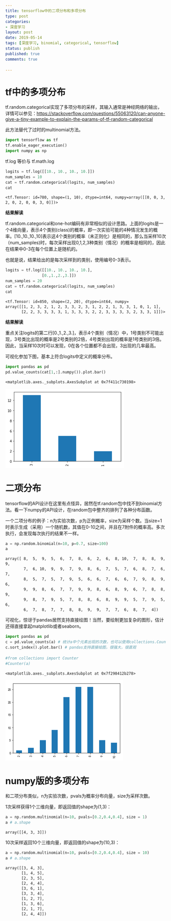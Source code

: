 ```yaml
---
title: tensorflow中的二项分布和多项分布
type: post
categories:
- 深度学习
layout: post
date: 2019-05-14
tags: [深度学习, binomial, categorical, tensorflow]
status: publish
published: true
comments: true

---
```

# tf中的多项分布

tf.random.categorical实现了多项分布的采样，其输入通常是神经网络的输出，详情可以参见：https://stackoverflow.com/questions/55063120/can-anyone-give-a-tiny-example-to-explain-the-params-of-tf-random-categorical

此方法替代了过时的multinomial方法。


```python
import tensorflow as tf
tf.enable_eager_execution()
import numpy as np
```

tf.log 等价与 tf.math.log


```python
logits = tf.log([[10., 10., 10., 10.]])
num_samples = 10
cat = tf.random.categorical(logits, num_samples)
cat
```




    <tf.Tensor: id=780, shape=(1, 10), dtype=int64, numpy=array([[0, 0, 3, 2, 0, 2, 0, 0, 3, 0]])>



**结果解读**

tf.random.categorical和one-hot编码有非常相似的设计思路。上面的logits是一个4维向量，表示4个类别(class)的概率，即一次实验可能的4种情况发生的概率。[10.,10.,10.,10]表示这4个类别的概率（未正则化）是相同的，那么当采样10次（num_samples)时，每次采样出现0,1,2,3种类别（情况）的概率是相同的，因此在结果中0-3在每个位置上是随机的。

也就是说，结果给出的是每次采样到的类别，使用编号0-3表示。


```python
logits = tf.log([[10., 10., 10., 10.],
                [0.,1.,2.,3.]])
num_samples = 20
cat = tf.random.categorical(logits, num_samples)
cat
```




    <tf.Tensor: id=850, shape=(2, 20), dtype=int64, numpy=
    array([[1, 2, 3, 2, 1, 2, 3, 3, 2, 3, 1, 2, 2, 1, 3, 3, 1, 0, 1, 1],
           [2, 2, 3, 3, 3, 3, 1, 3, 3, 3, 2, 2, 3, 3, 3, 3, 2, 3, 3, 1]])>



**结果解读**

重点关注logits的第二行[0.,1.,2.,3.]，表示4个类别（情况）中，1号类别不可能出现，3号类比出现的概率是2号类别的2倍，4号类别出现的概率是1号类别的3倍。因此，当采样10次时可以发现，0在各个位置都不会出现，3出现的几率最高。

可视化参加下图，基本上符合logits中定义的概率分布。


```python
import pandas as pd
pd.value_counts(cat[1,:].numpy()).plot.bar()
```




    <matplotlib.axes._subplots.AxesSubplot at 0x7f411c730198>




![png](/images/output_7_1.png)


# 二项分布
tensorflow的API设计在这里有点怪异，居然在tf.random包中找不到binomial方法。看一下numpy的API设计，在random包中整齐的排列了各种分布函数。

一个二项分布的例子：n为实验次数，p为正例概率，size为采样个数。当size=1时表示生成（采用）一个随机数，其值在0-10之间，并且在7附件的概率高。多次执行，会发现每次执行的结果不一样。


```python
a = np.random.binomial(n=10, p=0.7, size=100)
a
```




    array([ 8,  5,  9,  5,  6,  7,  8,  6,  2,  6,  8, 10,  7,  8,  8,  9,  9,
            7,  6, 10,  9,  9,  7,  9,  8,  6,  7,  5,  7,  6,  8,  7,  6,  7,
            8,  5,  7,  5,  7,  9,  5,  6,  6,  7,  6,  6,  7,  9,  8,  9,  6,
            9,  9,  8,  6,  7,  7,  9,  9,  8,  6,  8,  9,  6,  7,  8,  8,  9,
            9,  8,  7,  9,  5,  7,  8,  8,  6,  8,  9,  9,  5,  7,  9,  5,  6,
            6,  7,  8,  7,  7,  8,  8,  9,  9,  7,  7,  6,  8,  7,  4])



可视化，惊讶于pandas居然支持直接绘图！当然，要绘制更加复杂的图形，估计还得直接拿起matplotlib或者seaborn。


```python
import pandas as pd
c = pd.value_counts(a) # 统计a中个元素出现的次数，也可以使用collections.Counter，但是不如pandas给出的结果直观
c.sort_index().plot.bar() # pandas支持直接绘图，很强大，很直观

#from collections import Counter
#Counter(a)
```




    <matplotlib.axes._subplots.AxesSubplot at 0x7f298412b278>




![png](/images/output_11_1.png)


# numpy版的多项分布

和二项分布类似，n为实验次数，pvals为概率分布向量，size为采样次数。

1次采样获得1个三维向量，即返回值的shape为(1,3)：


```python
a = np.random.multinomial(n=10, pvals=[0.2,0.4,0.4], size = 1) 
a # a.shape
```




    array([[4, 3, 3]])



10次采样返回10个三维向量，即返回值的shape为(10,3)：


```python
a = np.random.multinomial(n=10, pvals=[0.2,0.4,0.4], size = 10) 
a # a.shape
```




    array([[3, 4, 3],
           [1, 4, 5],
           [2, 3, 5],
           [2, 4, 4],
           [3, 6, 1],
           [3, 3, 4],
           [1, 2, 7],
           [1, 3, 6],
           [2, 1, 7],
           [2, 4, 4]])


